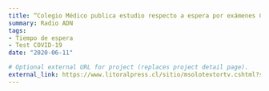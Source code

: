 ```yaml
---
title: “Colegio Médico publica estudio respecto a espera por exámenes Covid-19”
summary: Radio ADN
tags:
- Tiempo de espera
- Test COVID-19
date: "2020-06-11"

# Optional external URL for project (replaces project detail page).
external_link: https://www.litoralpress.cl/sitio/msolotextortv.cshtml?session=ho6w7BljCOCcQP9tqrC0bdUbSBSfAkNyOXmxP1xsaxYDrLtDWD6D+buaQnuFokyCncEy3Y89gJAwJBGiY+BjkA==
---
```

